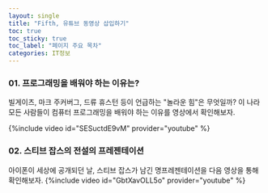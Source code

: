 ```yaml
---
layout: single
title: "Fifth, 유튜브 동영상 삽입하기"
toc: true
toc_sticky: true
toc_label: "페이지 주요 목차"
categories: IT정보
---
```


### 01. 프로그래밍을 배워야 하는 이유는?
빌게이츠, 마크 주커버그, 드류 휴스턴 등이 언급하는 "놀라운 힘"은 무엇일까?
이 나라 모든 사람들이 컴퓨터 프로그래밍을 배워야 하는 이유를 영상에서 확인해보자.

{%include video id="SESuctdE9vM" provider="youtube" %}

### 02. 스티브 잡스의 전설의 프레젠테이션

아이폰이 세상에 공개되던 날, 스티브 잡스가 남긴 명프레젠테이션을 다음 영상을 통해 확인해보자.
{%include video id="GbtXavOLL5o" provider="youtube" %}
